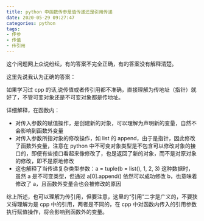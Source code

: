 ```yaml
---
title: python 中函数传参是值传递还是引用传递
date: 2020-05-29 09:27:47
categories: python
tags:
- 传参
- 传值
- 传引用
---
```


这个问题网上众说纷纭，有的答案不完全正确，有的答案没有解释清楚。

这里先说我认为正确的答案：

如果学习过 cpp 的话,说传值或者传引用都不准确，直接理解为传地址（指针）就好了，不管可变对象还是不可变对象都是传地址。

详细解释，在函数内：

- 对传入参数的赋值操作，是创建新的对象，可以理解为声明新的变量，自然不会影响到函数外变量
- 对传入参数所指对象的修改操作，如 list 的 append，由于是指针，因此修改了函数外变量，注意在 python 中不可变对象类型是不包含可以修改对象的接口的，即便有些接口看起来像修改了，也是返回了新的对象，而不是对原对象的修改，即不是原地修改
- 这也解释了当传递复杂类型参数：a = tuple(b = list(), 1, 2, 3) 这种数据时，虽然 a 是不可变类型，但通过 a[0].append() 依然可以成功修改 b，也意味着修改了 a，且函数外变量会也会被修改的原因

综上所述，也可以理解为传引用，但要注意，这里的“引用”二字是广义的，不要狭义得理解为是 cpp 中的引用，两者是不同的，在 cpp 中对函数内传入的引用参数执行赋值操作，将会影响到函数外的变量。

